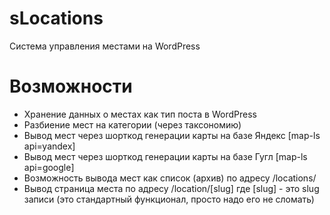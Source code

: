 # sLocations
Система управления местами на WordPress

# Возможности

- Хранение данных о местах как тип поста в WordPress
- Разбиение мест на категории (через таксономию)
- Вывод мест через шорткод генерации карты на базе Яндекс [map-ls api=yandex]
- Вывод мест через шорткод генерации карты на базе Гугл [map-ls api=google]
- Возможность вывода мест как список (архив) по адресу /locations/
- Вывод страница места по адресу /location/[slug] где [slug] - это slug записи (это стандартный функционал, просто надо его не сломать)
